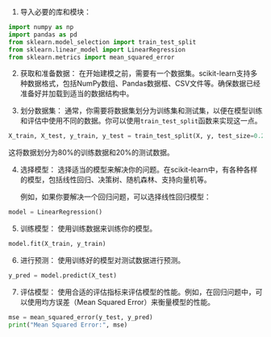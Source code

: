 
1. 导入必要的库和模块：

```python
import numpy as np
import pandas as pd
from sklearn.model_selection import train_test_split
from sklearn.linear_model import LinearRegression
from sklearn.metrics import mean_squared_error
```

2. 获取和准备数据：
   在开始建模之前，需要有一个数据集。scikit-learn支持多种数据格式，包括NumPy数组、Pandas数据框、CSV文件等。确保数据已经准备好并加载到适当的数据结构中。

3. 划分数据集：
   通常，你需要将数据集划分为训练集和测试集，以便在模型训练和评估中使用不同的数据。你可以使用`train_test_split`函数来实现这一点。

```python
X_train, X_test, y_train, y_test = train_test_split(X, y, test_size=0.2, random_state=42)
```

   这将数据划分为80%的训练数据和20%的测试数据。

4. 选择模型：
   选择适当的模型来解决你的问题。在scikit-learn中，有各种各样的模型，包括线性回归、决策树、随机森林、支持向量机等。

   例如，如果你要解决一个回归问题，可以选择线性回归模型：

```python
model = LinearRegression()
```

5. 训练模型：
   使用训练数据来训练你的模型。

```python
model.fit(X_train, y_train)
```

6. 进行预测：
   使用训练好的模型对测试数据进行预测。

```python
y_pred = model.predict(X_test)
```

7. 评估模型：
   使用合适的评估指标来评估模型的性能。例如，在回归问题中，可以使用均方误差（Mean Squared Error）来衡量模型的性能。

```python
mse = mean_squared_error(y_test, y_pred)
print("Mean Squared Error:", mse)
```
